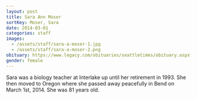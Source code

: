 ```yaml
---
layout: post
title: Sara Ann Moser
sortKey: Moser, Sara
date: 2014-03-01
categories: staff
images:
  - /assets/staff/sara-a-moser-1.jpg
  - /assets/staff/sara-a-moser-2.png
obituary: https://www.legacy.com/obituaries/seattletimes/obituary.aspx?n=sara-ann-moser-archibald&pid=170097686
gender: female
---
```

Sara was a biology teacher at Interlake up until her retirement in 1993. She then moved to Oregon where she passed away peacefully in Bend on March 1st, 2014. She was 81 years old.

